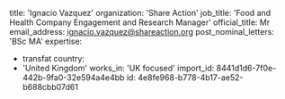 title: 'Ignacio Vazquez'
organization: 'Share Action'
job_title: 'Food and Health Company Engagement and Research Manager'
official_title: Mr
email_address: ignacio.vazquez@shareaction.org
post_nominal_letters: 'BSc MA'
expertise:
  - transfat
country:
  - 'United Kingdom'
works_in: 'UK focused'
import_id: 8441d1d6-7f0e-442b-9fa0-32e594a4e4bb
id: 4e8fe968-b778-4b17-ae52-b688cbb07d61
